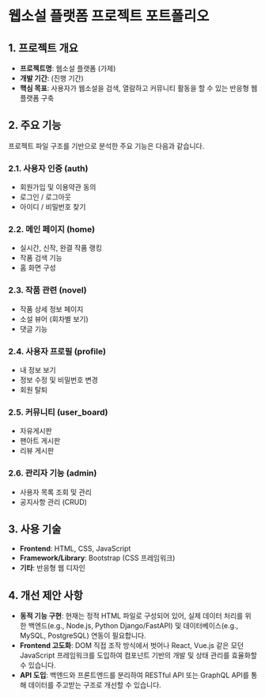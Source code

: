 
# 웹소설 플랫폼 프로젝트 포트폴리오

## 1. 프로젝트 개요

- **프로젝트명**: 웹소설 플랫폼 (가제)
- **개발 기간**: (진행 기간)
- **핵심 목표**: 사용자가 웹소설을 검색, 열람하고 커뮤니티 활동을 할 수 있는 반응형 웹 플랫폼 구축

## 2. 주요 기능

프로젝트 파일 구조를 기반으로 분석한 주요 기능은 다음과 같습니다.

### 2.1. 사용자 인증 (auth)
- 회원가입 및 이용약관 동의
- 로그인 / 로그아웃
- 아이디 / 비밀번호 찾기

### 2.2. 메인 페이지 (home)
- 실시간, 신작, 완결 작품 랭킹
- 작품 검색 기능
- 홈 화면 구성

### 2.3. 작품 관련 (novel)
- 작품 상세 정보 페이지
- 소설 뷰어 (회차별 보기)
- 댓글 기능

### 2.4. 사용자 프로필 (profile)
- 내 정보 보기
- 정보 수정 및 비밀번호 변경
- 회원 탈퇴

### 2.5. 커뮤니티 (user_board)
- 자유게시판
- 팬아트 게시판
- 리뷰 게시판

### 2.6. 관리자 기능 (admin)
- 사용자 목록 조회 및 관리
- 공지사항 관리 (CRUD)

## 3. 사용 기술

- **Frontend**: HTML, CSS, JavaScript
- **Framework/Library**: Bootstrap (CSS 프레임워크)
- **기타**: 반응형 웹 디자인

## 4. 개선 제안 사항

- **동적 기능 구현**: 현재는 정적 HTML 파일로 구성되어 있어, 실제 데이터 처리를 위한 백엔드(e.g., Node.js, Python Django/FastAPI) 및 데이터베이스(e.g., MySQL, PostgreSQL) 연동이 필요합니다.
- **Frontend 고도화**: DOM 직접 조작 방식에서 벗어나 React, Vue.js 같은 모던 JavaScript 프레임워크를 도입하여 컴포넌트 기반의 개발 및 상태 관리를 효율화할 수 있습니다.
- **API 도입**: 백엔드와 프론트엔드를 분리하여 RESTful API 또는 GraphQL API를 통해 데이터를 주고받는 구조로 개선할 수 있습니다.
